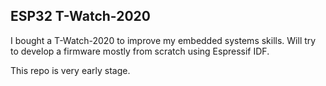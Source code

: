 ## ESP32 T-Watch-2020

I bought a T-Watch-2020 to improve my embedded systems skills. Will try to develop a firmware mostly from scratch using Espressif IDF.

This repo is very early stage.